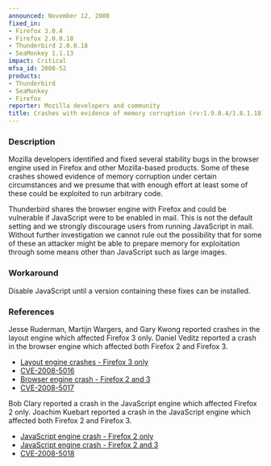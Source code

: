 ```yaml
---
announced: November 12, 2008
fixed_in:
- Firefox 3.0.4
- Firefox 2.0.0.18
- Thunderbird 2.0.0.18
- SeaMonkey 1.1.13
impact: Critical
mfsa_id: 2008-52
products:
- Thunderbird
- SeaMonkey
- Firefox
reporter: Mozilla developers and community
title: Crashes with evidence of memory corruption (rv:1.9.0.4/1.8.1.18)
---
```


<h3>Description</h3>

<p>Mozilla developers identified and fixed several stability bugs in the browser
engine used in Firefox and other Mozilla-based products. Some of these crashes
showed evidence of memory corruption under certain circumstances and we presume
that with enough effort at least some of these could be exploited to run
arbitrary code.</p>

<p class="note">Thunderbird shares the browser engine with Firefox and could be
vulnerable if JavaScript were to be enabled in mail. This is not the default
setting and we strongly discourage users from running JavaScript in
mail. Without further investigation we cannot rule out the possibility that for
some of these an attacker might be able to prepare memory for exploitation
through some means other than JavaScript such as large images.</p>

<h3>Workaround</h3>

<p>Disable JavaScript until a version containing these fixes can be installed.</p>

<h3>References</h3>

<p>Jesse Ruderman, Martijn Wargers, and Gary Kwong reported crashes in the layout engine
which affected Firefox 3 only.  Daniel Veditz reported a crash in the browser
engine which affected both Firefox 2 and Firefox 3.</p>
<ul>
  <li><a href="https://bugzilla.mozilla.org/buglist.cgi?bug_id=439206,453406,458637,444864,452157,449111,444260,433429,443528,430394,457375">
      Layout engine crashes - Firefox 3 only</a></li>
  <li><a class="ex-ref" href="http://cve.mitre.org/cgi-bin/cvename.cgi?name=CVE-2008-5016">CVE-2008-5016</a></li>
  <li><a href="https://bugzilla.mozilla.org/show_bug.cgi?id=455987">Browser engine crash - Firefox 2 and 3</a></li>
  <li><a class="ex-ref" href="http://cve.mitre.org/cgi-bin/cvename.cgi?name=CVE-2008-5017">CVE-2008-5017</a></li>
</ul>

<p>Bob Clary reported a crash in the JavaScript engine which affected Firefox 2
only.  Joachim Kuebart reported a crash in the JavaScript engine which affected
both Firefox 2 and Firefox 3.</p>
<ul>
  <li><a href="https://bugzilla.mozilla.org/show_bug.cgi?id=454113">JavaScript
  engine crash - Firefox 2 only</a></li>
  <li><a href="https://bugzilla.mozilla.org/show_bug.cgi?id=452786">JavaScript
  engine crash - Firefox 2 and 3</a></li>
  <li><a class="ex-ref" href="http://cve.mitre.org/cgi-bin/cvename.cgi?name=CVE-2008-5018">CVE-2008-5018</a></li>
</ul>




